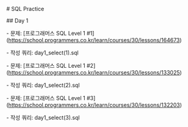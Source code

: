\# SQL Practice



\## Day 1

\- 문제: \[프로그래머스 SQL Level 1 #1](https://school.programmers.co.kr/learn/courses/30/lessons/164673)

\- 작성 쿼리: day1\_select(1).sql

\- 문제: \[프로그래머스 SQL Level 1 #2](https://school.programmers.co.kr/learn/courses/30/lessons/133025)

\- 작성 쿼리: day1\_select(2).sql

\- 문제: \[프로그래머스 SQL Level 1 #3](https://school.programmers.co.kr/learn/courses/30/lessons/132203)

\- 작성 쿼리: day1\_select(3).sql

